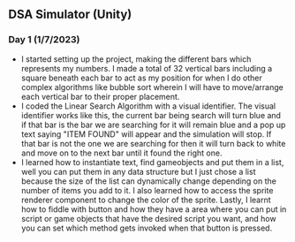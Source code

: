 ## DSA Simulator (Unity)

### Day 1 (1/7/2023)
- I started setting up the project, making the different bars which represents my numbers. I made a total of 32 vertical bars including a square beneath each bar to act as my position for when I do other complex algorithms like bubble sort wherein I will have to move/arrange each vertical bar to their proper placement.
- I coded the Linear Search Algorithm with a visual identifier. The visual identifier works like this, the current bar being search will turn blue and if that bar is the bar we are searching for it will remain blue and a pop up text saying "ITEM FOUND" will appear and the simulation will stop. If that bar is not the one we are searching for then it will turn back to white and move on to the next bar until it found the right one.
- I learned how to instantiate text, find gameobjects and put them in a list, well you can put them in any data structure but I just chose a list because the size of the list can dynamically change depending on the number of items you add to it. I also learned how to access the sprite renderer component to change the color of the sprite. Lastly, I learnt how to fiddle with button and how they have a area where you can put in script or game objects that have the desired script you want, and how you can set which method gets invoked when that button is pressed.
